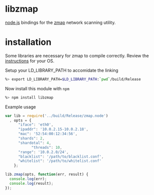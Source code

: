 # libzmap
[node.js](http://nodejs.org) bindings for the [zmap](https://zmap.io/) network scanning utility.

# installation
Some libraries are necessary for zmap to compile correctly.
Review the [instructions](https://github.com/jas-/libzmap/wiki/Installation) for your OS.

Setup your LD_LIBRARY_PATH to accomidate the linking

```sh
%> export LD_LIBRARY_PATH=$LD_LIBRARY_PATH:`pwd`/build/Release
```

Now install this module with `npm`

```sh
%> npm install libzmap
```

Example usage

```javascript
var lib = require('../build/Release/zmap.node')
  , opts = {
      "iface": 'eth0',
      "ipaddr": '10.0.2.15-10.0.2.18',
      "mac": '52:54:00:12:34:56',
      "shards": 2,
      "shardotal": 4,
			"threads": 10,
      "range": '10.0.2.0/24',
      "blacklist": '/path/to/blacklist.conf',
      "whitelist": '/path/to/whitelist.conf'
    };

lib.zmap(opts, function(err, result) {
  console.log(err);
  console.log(result);
});
```
